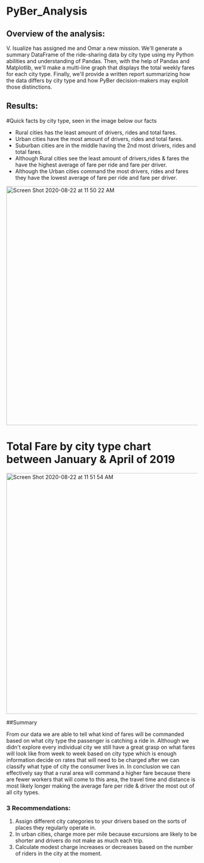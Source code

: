 # PyBer_Analysis


## Overview of the analysis:

V. Isualize has assigned me and Omar a new mission. We'll generate a summary DataFrame of the ride-sharing data by city type using my Python abilities and understanding of Pandas. Then, with the help of Pandas and Matplotlib, we'll make a multi-line graph that displays the total weekly fares for each city type. Finally, we'll provide a written report summarizing how the data differs by city type and how PyBer decision-makers may exploit those distinctions. 

## Results:

#Quick facts by city type, seen in the image below our facts
- Rural cities has the least amount of drivers, rides and total fares.
- Urban cities have the most amount of drivers, rides and total fares.
- Suburban cities are in the middle having the 2nd most drivers, rides and total fares.
- Although Rural cities see the least amount of drivers,rides & fares the have the highest average of fare per ride and fare per driver.
- Although the Urban cities command the most drivers, rides and fares they have the lowest average of fare per ride and fare per driver.

<img width="629" alt="Screen Shot 2020-08-22 at 11 50 22 AM" src="https://user-images.githubusercontent.com/67278193/90960275-8c52e600-e46e-11ea-97c9-5b139e98ebe8.png">

# Total Fare by city type chart between January & April of 2019

<img width="634" alt="Screen Shot 2020-08-22 at 11 51 54 AM" src="https://user-images.githubusercontent.com/67278193/90960279-8f4dd680-e46e-11ea-8e04-f0205ba6c66d.png">

##Summary

From our data we are able to tell what kind of fares will be commanded based on what city type the passenger is catching a ride in. Although we didn't explore every individual city we still have a great grasp on what fares will look like from week to week based on city type which is enough information decide on rates that will need to be charged after we can classify what type of city the consumer lives in. In conclusion we can effectively say that a rural area will command a higher fare because there are fewer workers that will come to this area, the travel time and distance is most likely longer making the average fare per ride & driver the most out of all city types.

### 3 Recommendations:

1. Assign different city categories to your drivers based on the sorts of places they regularly operate in.
2. In urban cities, charge more per mile because excursions are likely to be shorter and drivers do not make as much each trip.
3. Calculate modest charge increases or decreases based on the number of riders in the city at the moment.
